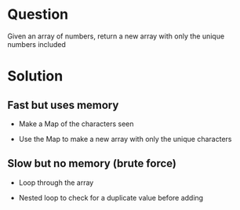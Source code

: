 # Question

Given an array of numbers, return a new array with only the unique numbers included

# Solution

## Fast but uses memory

- Make a Map of the characters seen

- Use the Map to make a new array with only the unique characters

## Slow but no memory (brute force)

- Loop through the array

- Nested loop to check for a duplicate value before adding
